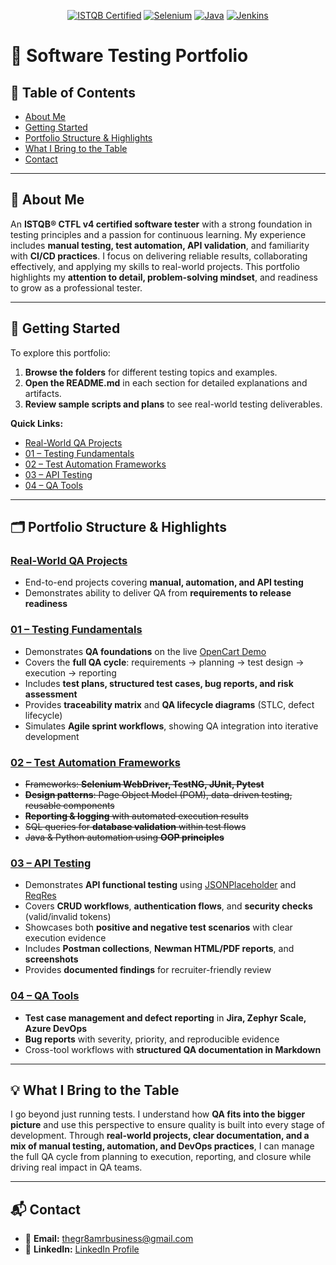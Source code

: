 <p align="center">
	<a href="https://www.istqb.org/"><img src="https://img.shields.io/badge/ISTQB-CTFL4-blue" alt="ISTQB Certified"></a>
	<a href="https://www.selenium.dev/"><img src="https://img.shields.io/badge/Selenium-WebDriver-green" alt="Selenium"></a>
	<a href="https://www.java.com/"><img src="https://img.shields.io/badge/Java-Programming-orange" alt="Java"></a>
	<a href="https://www.jenkins.io/"><img src="https://img.shields.io/badge/Jenkins-CI/CD-red" alt="Jenkins"></a>
</p>

# 🧪 Software Testing Portfolio

## 📑 Table of Contents
- [About Me](#-about-me)
- [Getting Started](#-getting-started)
- [Portfolio Structure & Highlights](#️-portfolio-structure--highlights)
- [What I Bring to the Table](#-what-i-bring-to-the-table)
- [Contact](#-contact)

---

## 👤 About Me
An **ISTQB® CTFL v4 certified software tester** with a strong foundation in testing principles and a passion for continuous learning. My experience includes **manual testing, test automation, API validation**, and familiarity with **CI/CD practices**. I focus on delivering reliable results, collaborating effectively, and applying my skills to real-world projects. This portfolio highlights my **attention to detail, problem-solving mindset**, and readiness to grow as a professional tester.

---

## 🚀 Getting Started
To explore this portfolio:
1. **Browse the folders** for different testing topics and examples.  
2. **Open the README.md** in each section for detailed explanations and artifacts.  
3. **Review sample scripts and plans** to see real-world testing deliverables.

**Quick Links:**
- [Real-World QA Projects](./Real_World_Projects/README.md)
- [01 – Testing Fundamentals](./01-Testing_Fundamentals/README.md)
- [02 – Test Automation Frameworks](./02-Test_Automation_Frameworks/README.md)
- [03 – API Testing](./03-API_Testing/README.md)
- [04 – QA Tools](./04-QA_Tools/README.md)


---

## 🗂️ Portfolio Structure & Highlights

### [Real-World QA Projects](./Real_World_Projects/README.md)
- End-to-end projects covering **manual, automation, and API testing**  
- Demonstrates ability to deliver QA from **requirements to release readiness**  

### [01 – Testing Fundamentals](./01-Testing_Fundamentals/README.md)
- Demonstrates **QA foundations** on the live [OpenCart Demo](https://demo.opencart.com/)  
- Covers the **full QA cycle**: requirements → planning → test design → execution → reporting  
- Includes **test plans, structured test cases, bug reports, and risk assessment**  
- Provides **traceability matrix** and **QA lifecycle diagrams** (STLC, defect lifecycle)  
- Simulates **Agile sprint workflows**, showing QA integration into iterative development  

### [02 – Test Automation Frameworks](./02-Test_Automation_Frameworks/README.md)
- ~~Frameworks: **Selenium WebDriver, TestNG, JUnit, Pytest**~~
- ~~**Design patterns**: Page Object Model (POM), data-driven testing, reusable components~~
- ~~**Reporting & logging** with automated execution results~~
- ~~SQL queries for **database validation** within test flows~~
- ~~Java & Python automation using **OOP principles**~~


### [03 – API Testing](./03-API_Testing/README.md)
- Demonstrates **API functional testing** using [JSONPlaceholder](https://jsonplaceholder.typicode.com/) and [ReqRes](https://reqres.in/)  
- Covers **CRUD workflows**, **authentication flows**, and **security checks** (valid/invalid tokens)  
- Showcases both **positive and negative test scenarios** with clear execution evidence  
- Includes **Postman collections**, **Newman HTML/PDF reports**, and **screenshots**  
- Provides **documented findings** for recruiter-friendly review  


### [04 – QA Tools](./04-QA_Tools/README.md)
- **Test case management and defect reporting** in **Jira, Zephyr Scale, Azure DevOps**  
- **Bug reports** with severity, priority, and reproducible evidence  
- Cross-tool workflows with **structured QA documentation in Markdown**  


---

## 💡 What I Bring to the Table
I go beyond just running tests. I understand how **QA fits into the bigger picture** and use this perspective to ensure quality is built into every stage of development. Through **real-world projects, clear documentation, and a mix of manual testing, automation, and DevOps practices**, I can manage the full QA cycle from planning to execution, reporting, and closure while driving real impact in QA teams.

---

## 📬 Contact
- 📧 **Email:** [thegr8amrbusiness@gmail.com](mailto:thegr8amrbusiness@gmail.com)  
- 💼 **LinkedIn:** [LinkedIn Profile](https://www.linkedin.com/)  
